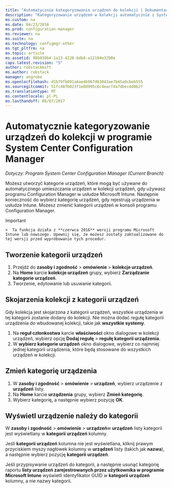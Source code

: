 ```yaml
---
title: "Automatycznie kategoryzowanie urządzeń do kolekcji | Dokumentacja firmy Microsoft"
description: "Kategoryzowanie urządzeń w kolekcji automatycznie z System Center Configuration Manager."
ms.custom: na
ms.date: 04/23/2016
ms.prod: configuration-manager
ms.reviewer: na
ms.suite: na
ms.technology: configmgr-other
ms.tgt_pltfrm: na
ms.topic: article
ms.assetid: 98b038b4-1a13-4228-bdb8-a12194e32b0e
caps.latest.revision: "5"
author: robstackmsft
ms.author: robstack
manager: angrobe
ms.openlocfilehash: d1b79fb091a6ae4b967d63843ae7b45a0cbeb555
ms.sourcegitcommit: 51fc48fb023f1e8d995c6c4eacfda7dbec4d0b2f
ms.translationtype: MT
ms.contentlocale: pl-PL
ms.lasthandoff: 08/07/2017
---
```

# <a name="automatically-categorize-devices-into-collections-with-system-center-configuration-manager"></a>Automatycznie kategoryzowanie urządzeń do kolekcji w programie System Center Configuration Manager

*Dotyczy: Program System Center Configuration Manager (Current Branch)*

Możesz utworzyć kategorie urządzeń, które mogą być używane do automatycznego umieszczania urządzeń w kolekcji urządzeń, gdy używasz programu Configuration Manager w usłudze Microsoft Intune. Następnie konieczność do wybierz kategorię urządzeń, gdy rejestrują urządzenia w usłudze Intune. Możesz zmienić kategorii urządzeń w konsoli programu Configuration Manager.

> [!IMPORTANT]  
    >  Ta funkcja działa z **czerwca 2016** wersji programu Microsoft Intune lub nowszego. Upewnij się, że możesz zostały zaktualizowane do tej wersji przed wypróbowanie tych procedur.

## <a name="create-device-categories"></a>Tworzenie kategorii urządzeń

1.  Przejdź do **zasoby i zgodność** > **omówienie** > **kolekcje urządzeń**.
2.  Na **Home** karcie **kolekcje urządzeń** grupy, wybierz **Zarządzanie kategorie urządzeń**.
3.  Tworzenie, edytowanie lub usuwanie kategorii.

## <a name="associate-a-collection-with-a-device-category"></a>Skojarzenia kolekcji z kategorii urządzeń

Gdy kolekcja jest skojarzona z kategorii urządzeń, wszystkie urządzenia w tej kategorii zostanie dodany do kolekcji. Nie można dodać regułę kategorii urządzenia do wbudowanej kolekcji, takie jak **wszystkie systemy**.

1.  Na **reguł członkostwa** karcie **właściwości** okno dialogowe w kolekcji urządzeń, wybierz opcję **Dodaj regułę** > **regułę kategorii urządzenia**.
2.  W **wybierz kategorie urządzeń** okno dialogowe, wybierz co najmniej jednej kategorii urządzenia, które będą stosowane do wszystkich urządzeń w kolekcji.

## <a name="change-the-category-of-a-device"></a>Zmień kategorię urządzenia

1.  W **zasoby i zgodność** > **omówienie** > **urządzeń**, wybierz urządzenie z **urządzeń** listy.
2.  Na **Home** karcie **urządzenia** grupy, wybierz **Zmień kategorię**.
3.  Wybierz kategorię, a następnie wybierz pozycję **OK**.

## <a name="view-which-category-a-device-belongs-to"></a>Wyświetl urządzenie należy do kategorii

W **zasoby i zgodność** > **omówienie** > **urządzeń**w **urządzeń** listy kategorii jest wyświetlany w **kategorii urządzeń** kolumny.

Jeśli **kategorii urządzeń** kolumna nie jest wyświetlana, kliknij prawym przyciskiem myszy nagłówek kolumny w **urządzeń** listy (takich jak **nazwa**), a następnie wybierz pozycję **kategorii urządzeń**.

Jeśli przypisywanie urządzeń do kategorii, a następnie usunąć kategorię raportu **listy urządzeń zarejestrowanych przez użytkownika w programie Microsoft Intune** wyświetli identyfikator GUID w **kategorii urządzeń** kolumny, a nie nazwy kategorii.
